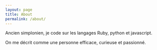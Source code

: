 ```yaml
---
layout: page
title: About
permalink: /about/
---
```


Ancien simplonien, je code sur les langages Ruby, python et javascript.

On me décrit comme une personne efficace, curieuse et passionné.
